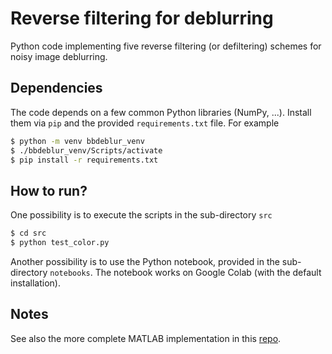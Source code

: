 # Reverse filtering for deblurring 
Python code implementing five reverse filtering (or defiltering) schemes for noisy image deblurring. 

## Dependencies
The code depends on a few common Python libraries (NumPy, ...). Install them via ```pip``` and the provided ```requirements.txt``` file. 
For example 
```bash
$ python -m venv bbdeblur_venv
$ ./bbdeblur_venv/Scripts/activate
$ pip install -r requirements.txt
```

## How to run? 
One possibility is to execute the scripts in the sub-directory ```src``` 
```bash
$ cd src
$ python test_color.py
```

Another possibility is to use the Python notebook, provided in the sub-directory ```notebooks```. The notebook works on Google Colab (with the default installation). 

## Notes 
See also the more complete MATLAB implementation in this [repo](https://github.com/fayolle/bbDeblur). 